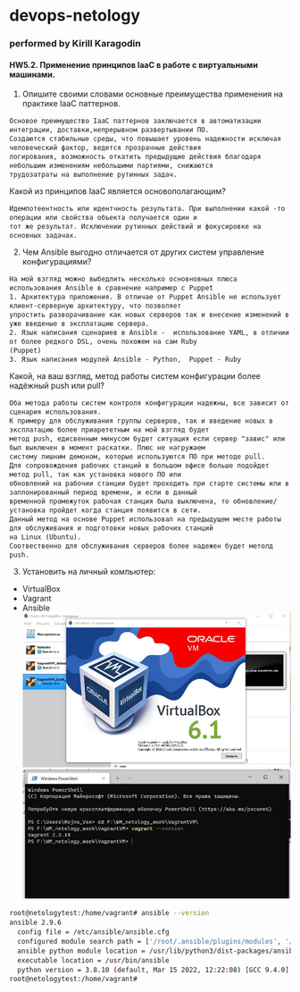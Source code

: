 # devops-netology
### performed by Kirill Karagodin
#### HW5.2. Применение принципов IaaC в работе с виртуальными машинами.
1. Опишите своими словами основные преимущества применения на практике IaaC паттернов.
```
Основое преимущество IaaC паттернов заключается в автоматизации интеграции, доставки,непрерывном развертывании ПО.
Создаются стабильные среды, что повышает уровень надежности исключая человеческий фактор, ведется прозрачные действия 
логирования, возможность откатить предыдущие действия благодаря небольшим изменениям небольшими партиями, снижаются 
трудозатраты на выполнение рутинных задач.
```
Какой из принципов IaaC является основополагающим?
```
Идемпотеентность или идентчность результата. При выполнении какой -то операции или свойства объекта получается один и 
тот же результат. Исключении рутинных действий и фокусировке на основных задачах.
```
2. Чем Ansible выгодно отличается от других систем управление конфигурациями?
```
На мой взгляд можно выбедлить несколько основновных плюса использования Ansible в сравнение например с Puppet
1. Архитектура приложения. В отличае от Puppet Ansible не использует клиент-серверную архитектуру, что позволяет
упростить разворачивание как новых серверов так и внесение изменений в уже введеные в эксплатацию сервера.
2. Язык написания сценариев в Ansible -  использование YAML, в отличии от более редкого DSL, очень похожем на сам Ruby 
(Puppet)
3. Язык написания модулей Ansible - Python,  Puppet - Ruby
```
Какой, на ваш взгляд, метод работы систем конфигурации более надёжный push или pull?
```
Оба метода работы систем контроля конфигурации надежны, все зависит от сценария использования.
К примеру для обслуживания группы серверов, так и введение новых в эксплатацию более приарететным на мой взгляд будет
метод push, едисвенным минусом будет ситуация если сервер "завис" или был выключен в момент раскатки. Плюс не нагружаем 
систему лишним демоном, которые используются ПО при методе pull.
Для сопровождения рабочих станций в большом офисе больше подойдет метод pull, так как установка нового ПО или 
обновлений на рабочии станции будет проходить при старте системы или в заплонированный период времени, и если в данный 
временной промежуток рабочая станция была выключена, то обновление/установка пройдет когда станция появится в сети.
Данный метод на основе Puppet использовал на предыдущем месте работы для обслуживания и подготовки новых рабочих станций
на Linux (Ubuntu).
Соотвественно для обслуживания серверов более надежен будет метолд push.
```
3. Установить на личный компьютер:
- VirtualBox
- Vagrant
- Ansible
![](https://github.com/kirill-karagodin/devops-netology/blob/main/Netology_HWs/Virt/HW_5.2/vb.jpg)
![](https://github.com/kirill-karagodin/devops-netology/blob/main/Netology_HWs/Virt/HW_5.2/vagrant.jpg)
```bash
root@netologytest:/home/vagrant# ansible --version
ansible 2.9.6
  config file = /etc/ansible/ansible.cfg
  configured module search path = ['/root/.ansible/plugins/modules', '/usr/share/ansible/plugins/modules']
  ansible python module location = /usr/lib/python3/dist-packages/ansible
  executable location = /usr/bin/ansible
  python version = 3.8.10 (default, Mar 15 2022, 12:22:08) [GCC 9.4.0]
root@netologytest:/home/vagrant#

```

